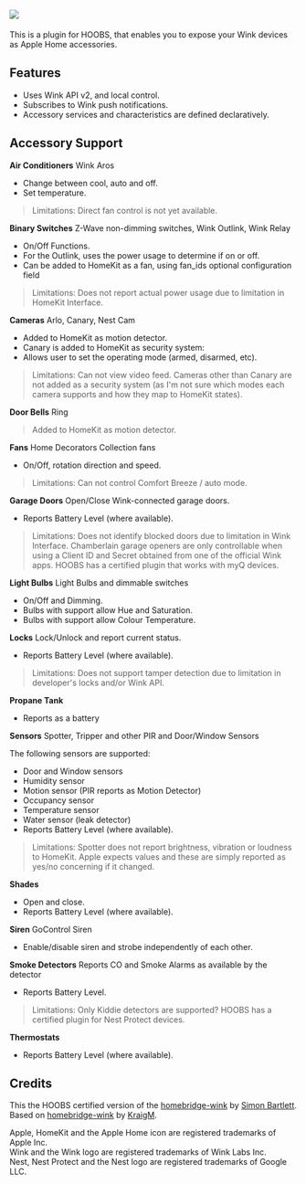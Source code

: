 # ![](https://raw.githubusercontent.com/hoobs-org/homebridge-wink/master/branding/logo.png)

This is a plugin for HOOBS, that enables you to expose your Wink devices as Apple Home accessories.

## Features
* Uses Wink API v2, and local control.
* Subscribes to Wink push notifications.
* Accessory services and characteristics are defined declaratively.

## Accessory Support

**Air Conditioners**
Wink Aros

- Change between cool, auto and off.
- Set temperature.

> Limitations:
> Direct fan control is not yet available.

**Binary Switches**
Z-Wave non-dimming switches, Wink Outlink, Wink Relay

- On/Off Functions.
 - For the Outlink, uses the power usage to determine if on or off.
- Can be added to HomeKit as a fan, using fan_ids optional configuration field

> Limitations:
> Does not report actual power usage due to limitation in HomeKit Interface.

**Cameras**
Arlo, Canary, Nest Cam

- Added to HomeKit as motion detector.
- Canary is added to HomeKit as security system:
- Allows user to set the operating mode (armed, disarmed, etc).

> Limitations:
> Can not view video feed.
> Cameras other than Canary are not added as a security system (as I'm not sure which modes each camera supports and how they map to HomeKit states).

**Door Bells**
Ring

> Added to HomeKit as motion detector.

**Fans**
Home Decorators Collection fans

- On/Off, rotation direction and speed.

> Limitations:
> Can not control Comfort Breeze / auto mode.

**Garage Doors**
Open/Close Wink-connected garage doors.

- Reports Battery Level (where available).

> Limitations:
> Does not identify blocked doors due to limitation in Wink Interface.
> Chamberlain garage openers are only controllable when using a Client ID and Secret obtained from one of the official Wink apps.
> HOOBS has a certified plugin that works with myQ devices.

**Light Bulbs**
Light Bulbs and dimmable switches

- On/Off and Dimming.
- Bulbs with support allow Hue and Saturation.
- Bulbs with support allow Colour Temperature.

**Locks**
Lock/Unlock and report current status.

- Reports Battery Level (where available).

> Limitations:
> Does not support tamper detection due to limitation in developer's locks and/or Wink API.

**Propane Tank**

- Reports as a battery

**Sensors**
Spotter, Tripper and other PIR and Door/Window Sensors

The following sensors are supported:

- Door and Window sensors
- Humidity sensor
- Motion sensor (PIR reports as Motion Detector)
- Occupancy sensor
- Temperature sensor
- Water sensor (leak detector)
- Reports Battery Level (where available).

> Limitations:
>Spotter does not report brightness, vibration or loudness to HomeKit. Apple expects values and these are simply reported as yes/no concerning if it changed.

**Shades**

- Open and close.
- Reports Battery Level (where available).

**Siren**
GoControl Siren

- Enable/disable siren and strobe independently of each other.

**Smoke Detectors**
Reports CO and Smoke Alarms as available by the detector

- Reports Battery Level.

> Limitations:
> Only Kiddie detectors are supported?
> HOOBS has a certified plugin for Nest Protect devices.

**Thermostats**

- Reports Battery Level (where available).

## Credits

This the HOOBS certified version of the [homebridge-wink](https://github.com/sibartlett/homebridge-wink3) by [Simon Bartlett](https://github.com/sibartlett).  
Based on [homebridge-wink](https://github.com/KraigM/homebridge-wink) by [KraigM](https://github.com/KraigM).  

Apple, HomeKit and the Apple Home icon are registered trademarks of Apple Inc.  
Wink and the Wink logo are registered trademarks of Wink Labs Inc.  
Nest, Nest Protect and the Nest logo are registered trademarks of Google LLC.
